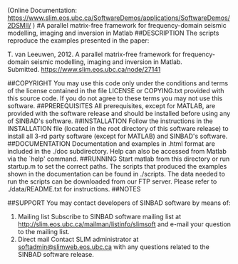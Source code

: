 (Online Documentation: <https://www.slim.eos.ubc.ca/SoftwareDemos/applications/SoftwareDemos/2DSMII/> )
#A parallel matrix-free framework for frequency-domain seismic modelling, imaging and inversion in Matlab
##DESCRIPTION
The scripts reproduce the examples presented in the paper:
    
T. van Leeuwen, 2012. 
A parallel matrix-free framework for frequency-domain seismic modelling, imaging and inversion in Matlab.<br />
    Submitted. <https://www.slim.eos.ubc.ca/node/27141>

##COPYRIGHT
You may use this code only under the conditions and terms of the
    license contained in the file LICENSE or COPYING.txt provided with
    this source code. If you do not agree to these terms you may not
    use this software.
##PREREQUISITES
All prerequisites, except for MATLAB, are provided with the
    software release and should be installed before using any of
    SINBAD's software.
##INSTALLATION
Follow the instructions in the INSTALLATION file (located in the
    root directory of this software release) to install all 3-rd party
    software (except for MATLAB) and SINBAD's software.
##DOCUMENTATION
Documentation and examples in .html format are included in the ./doc subdirectory.
    Help can also be accessed from Matlab via the `help' command.
##RUNNING
Start matlab from this directory or run startup.m to set the correct paths. 
The scripts that produced the examples shown in the documentation can be found in ./scripts.
The data needed to run the scripts can be downloaded from our FTP server. Please refer to ./data/README.txt
    for instructions.
##NOTES

##SUPPORT
You may contact developers of SINBAD software by means of:

1. Mailing list
      Subscribe to SINBAD software mailing list at
      <http://slim.eos.ubc.ca/mailman/listinfo/slimsoft> and e-mail your
      question to the mailing list.
2. Direct mail
      Contact SLIM administrator at <softadmin@slimweb.eos.ubc.ca> with any
      questions related to the SINBAD software release.
